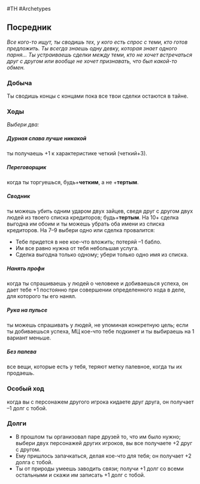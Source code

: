 #TH #Archetypes 

## Посредник
*Все кого-то ищут, ты сводишь тех, у кого есть спрос с теми, кто готов предложить. Ты всегда знаешь одну девку, которая знает одного парня… Ты устраиваешь сделки между теми, кто не хочет встречаться друг с другом или вообще не хочет признавать, что был какой-то обмен.*

### Добыча
Ты сводишь концы с концами пока все твои сделки остаются в тайне.

### Ходы
*Выбери два:*

##### Дурная слава лучше никакой
ты получаешь +1 к характеристике четкий (четкий+3). 

##### Переговорщик
когда ты торгуешься, будь+**четким**, а не +**тертым**. 

##### Сводник
ты можешь убить одним ударом двух зайцев, сведя друг с другом двух людей из твоего списка кредиторов; будь+**тертым**. На 10+ сделка выгодна им обоим и ты можешь убрать оба имени из списка кредиторов. На 7–9 выбери одно или сделка провалится: 
- Тебе придется в нее кое-что вложить; потеряй –1 бабло. 
- Им все равно нужна от тебя небольшая услуга. 
- Сделка выгодна только одному; убери только одно имя из списка. 

##### Нанять профи
когда ты спрашиваешь у людей о человеке и добиваешься успеха, он дает тебе +1 постоянно при совершении определенного хода в деле, для которого ты его нанял. 

##### Рука на пульсе
ты можешь спрашивать у людей, не упоминая конкретную цель; если ты добиваешься успеха, МЦ кое-что тебе подкинет и ты выбираешь на 1 вариант меньше. 

##### Без палева
все вещи, которые есть у тебя, теряют метку палевное, когда ты их продаешь.

### Особый ход
когда вы с персонажем другого игрока кидаете друг друга, он получает –1 долг с тобой.

### Долги
- В прошлом ты организовал паре друзей то, что им было нужно; выбери двух персонажей других игроков, вы все получаете +2 друг с другом. 
- Ему пришлось запачкаться, делая кое-что для тебя; он получает +2 долга с тобой. 
- Ты от природы умеешь заводить связи; получи +1 долг со всеми остальными и скажи им записать +1 долг с тобой.
